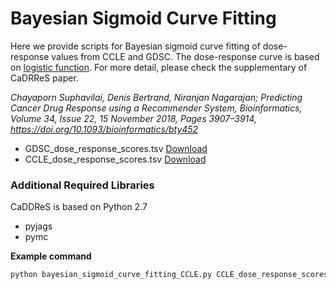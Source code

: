 # Bayesian Sigmoid Curve Fitting

Here we provide scripts for Bayesian sigmoid curve fitting of dose-response values from CCLE and GDSC. The dose-response curve is based on [logistic function](https://en.wikipedia.org/wiki/Logistic_function). For more detail, please check the supplementary of CaDRReS paper.

*Chayaporn Suphavilai, Denis Bertrand, Niranjan Nagarajan; Predicting Cancer Drug Response using a Recommender System, Bioinformatics, Volume 34, Issue 22, 15 November 2018, Pages 3907–3914, https://doi.org/10.1093/bioinformatics/bty452*

- GDSC_dose_response_scores.tsv [Download](https://www.dropbox.com/s/oufmlqkwt0wtvlp/GDSC_dose_response_scores.tsv?dl=0)
- CCLE_dose_response_scores.tsv [Download](https://www.dropbox.com/s/glk6sttf1b1wx66/CCLE_dose_response_scores.tsv?dl=0)

### Additional Required Libraries
CaDDReS is based on Python 2.7
- pyjags
- pymc

__Example command__
```sh
python bayesian_sigmoid_curve_fitting_CCLE.py CCLE_dose_response_scores.tsv {out_dir}
```
